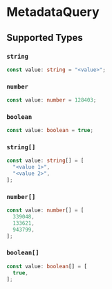 # MetadataQuery


## Supported Types

### `string`

```typescript
const value: string = "<value>";
```

### `number`

```typescript
const value: number = 128403;
```

### `boolean`

```typescript
const value: boolean = true;
```

### `string[]`

```typescript
const value: string[] = [
  "<value 1>",
  "<value 2>",
];
```

### `number[]`

```typescript
const value: number[] = [
  339048,
  133621,
  943799,
];
```

### `boolean[]`

```typescript
const value: boolean[] = [
  true,
];
```

